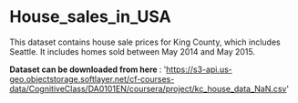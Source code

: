 # House_sales_in_USA

This dataset contains house sale prices for King County, which includes Seattle. It includes homes sold between May 2014 and May 2015.

<b>Dataset can be downloaded from here </b>: 'https://s3-api.us-geo.objectstorage.softlayer.net/cf-courses-data/CognitiveClass/DA0101EN/coursera/project/kc_house_data_NaN.csv'
 
